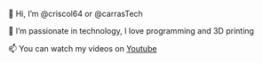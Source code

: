 👋 Hi, I’m @criscol64 or @carrasTech

👀 I’m passionate in technology, I love programming and 3D printing

📫 You can watch my videos on [Youtube](https://www.youtube.com/c/CarrasTech?sub_confirmation=1)

